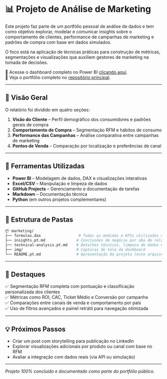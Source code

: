 
# 📊 Projeto de Análise de Marketing

Este projeto faz parte de um portfólio pessoal de análise de dados e tem como objetivo explorar, modelar e comunicar insights sobre o comportamento de clientes, performance de campanhas de marketing e padrões de compra com base em dados simulados.

O foco está na aplicação de técnicas práticas para construção de métricas, segmentações e visualizações que auxiliem gestores de marketing na tomada de decisões.

🔗 Acesse o dashboard completo no Power BI [clicando aqui](https://app.powerbi.com/view?r=eyJrIjoiYWMwYzZkYTctMDlkNi00ZGEzLTg0MDktODcwMDI2YzFlZmNiIiwidCI6IjkwNzZiMjlhLWNmZGMtNGMyNC1iNjJmLTBiMTBiOWViMDhmYiIsImMiOjl9).  
🔗 Veja o portfólio completo no [repositório principal](https://github.com/paatyiaczinski/portfolio).

---

## 🧭 Visão Geral

O relatório foi dividido em quatro seções:

1. **Visão do Cliente** – Perfil demográfico dos consumidores e padrões gerais de compra
2. **Comportamento de Compra** – Segmentação RFM e hábitos de consumo
3. **Performance das Campanhas** – Análise comparativa entre campanhas de marketing
4. **Pontos de Venda** – Comparação por localização e preferências de canal

---

## 🧰 Ferramentas Utilizadas

- **Power BI** – Modelagem de dados, DAX e visualizações interativas
- **Excel/CSV** – Manipulação e limpeza de dados
- **GitHub Projects** – Gerenciamento e documentação de tarefas
- **Markdown** – Documentação técnica
- **Python** (em outros projetos complementares)

---

## 📁 Estrutura de Pastas

```bash
📦 marketing/
├── formulas.dax                 # Todas as medidas e KPIs utilizados no projeto
├── insights.pt.md              # Conclusões de negócio por aba do relatório
├── technical-analysis.pt.md    # Detalhes técnicos, limpeza de dados e tabelas criadas
├── img/                        # Capturas de tela do dashboard
└── README.pt.md                # Apresentação do projeto (este arquivo)
```

---

## 📝 Destaques

✅ Segmentação RFM completa com pontuação e classificação personalizada dos clientes  
✅ Métricas como ROI, CAC, Ticket Médio e Conversão por campanha  
✅ Comparações entre canais de venda e comportamento por país  
✅ Uso de filtros avançados e painel retrátil para navegação otimizada

---

## 💡 Próximos Passos

- Criar um post com storytelling para publicação no LinkedIn
- Explorar visualizações adicionais por produto ou canal com base no RFM
- Avaliar a integração com dados reais (via API ou simulação)

---

_Projeto 100% concluído e documentado como parte do portfólio público._
